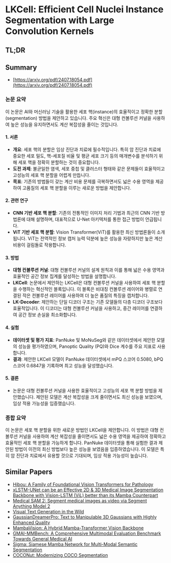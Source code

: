 # LKCell: Efficient Cell Nuclei Instance Segmentation with Large Convolution Kernels
## TL;DR
## Summary
- [https://arxiv.org/pdf/2407.18054.pdf](https://arxiv.org/pdf/2407.18054.pdf)

### 논문 요약

이 논문은 AI와 머신러닝 기술을 활용한 세포 핵(instance)의 효율적이고 정확한 분할(segmentation) 방법을 제안하고 있습니다. 주요 혁신은 대형 컨볼루션 커널을 사용하여 높은 성능을 유지하면서도 계산 복잡성을 줄이는 것입니다.

#### 1. 서론
- **개요**: 세포 핵의 분할은 임상 진단과 치료에 필수적입니다. 특히 암 진단과 치료에 중요한 세포 밀도, 핵-세포질 비율 및 평균 세포 크기 등의 매개변수를 분석하기 위해 세포 핵을 정확히 분할하는 것이 중요합니다.
- **도전 과제**: 불균일한 염색, 세포 중첩 및 클러스터 형태와 같은 문제들이 효율적이고 고성능의 세포 핵 분할을 어렵게 만듭니다.
- **목표**: 기존의 방법들이 갖는 계산 비용 문제를 극복하면서도 넓은 수용 영역을 제공하여 고품질의 세포 핵 분할을 이루는 새로운 방법을 제안합니다.

#### 2. 관련 연구
- **CNN 기반 세포 핵 분할**: 기존의 전통적인 이미지 처리 기법과 최근의 CNN 기반 방법론에 대해 설명하며, 대표적으로 U-Net 아키텍처를 통한 접근 방법이 언급됩니다.
- **ViT 기반 세포 핵 분할**: Vision Transformer(ViT)를 활용한 최신 방법론들이 소개됩니다. ViT는 전역적인 정보 캡처 능력 덕분에 높은 성능을 자랑하지만 높은 계산 비용이 걸림돌로 작용합니다.

#### 3. 방법
- **대형 컨볼루션 커널**: 대형 컨볼루션 커널의 설계 원칙과 이를 통해 넓은 수용 영역과 효율적인 공간 정보 집계를 달성하는 방법을 설명합니다.
- **LKCell**: 논문에서 제안하는 LKCell은 대형 컨볼루션 커널을 사용하여 세포 핵 분할을 수행하는 혁신적인 블록입니다. 이 블록은 비대칭 컨볼루션 레이어와 병렬로 연결된 작은 컨볼루션 레이어를 사용하여 더 높은 품질의 특징을 캡처합니다.
- **LK-Decoder**: 제안하는 단일 디코더 구조는 기존 모델들의 다층 디코더 구조보다 효율적입니다. 이 디코더는 대형 컨볼루션 커널을 사용하고, 중간 레이어를 연결하여 공간 정보 손실을 최소화합니다.

#### 4. 실험
- **데이터셋 및 평가 지표**: PanNuke 및 MoNuSeg와 같은 데이터셋에서 제안한 모델의 성능을 평가하였으며, Panoptic Quality (PQ)와 Dice 계수를 주요 지표로 사용합니다.
- **결과**: 제안한 LKCell 모델이 PanNuke 데이터셋에서 mPQ 스코어 0.5080, bPQ 스코어 0.6847을 기록하며 최고 성능을 달성했습니다.

#### 5. 결론
- 논문은 대형 컨볼루션 커널을 사용한 효율적이고 고성능의 세포 핵 분할 방법을 제안했습니다. 제안된 모델은 계산 복잡성을 크게 줄이면서도 최신 성능을 보였으며, 임상 적용 가능성을 입증했습니다.

### 종합 요약
이 논문은 세포 핵 분할을 위한 새로운 방법인 LKCell을 제안합니다. 이 방법은 대형 컨볼루션 커널을 사용하여 계산 복잡성을 줄이면서도 넓은 수용 영역을 제공하여 정확하고 효율적인 세포 핵 분할을 가능하게 합니다. PanNuke 데이터셋을 통해 실험한 결과 제안된 방법이 이전의 최신 방법보다 높은 성능을 보였음을 입증하였습니다. 이 모델은 특히 암 진단과 치료에서 유용할 것으로 기대되며, 임상 적용 가능성이 높습니다.

## Similar Papers
- [Hibou: A Family of Foundational Vision Transformers for Pathology](2406.05074.md)
- [xLSTM-UNet can be an Effective 2D & 3D Medical Image Segmentation Backbone with Vision-LSTM (ViL) better than its Mamba Counterpart](2407.01530.md)
- [Medical SAM 2: Segment medical images as video via Segment Anything Model 2](2408.00874.md)
- [Visual Text Generation in the Wild](2407.14138.md)
- [GaussianDreamerPro: Text to Manipulable 3D Gaussians with Highly Enhanced Quality](2406.18462.md)
- [MambaVision: A Hybrid Mamba-Transformer Vision Backbone](2407.08083.md)
- [GMAI-MMBench: A Comprehensive Multimodal Evaluation Benchmark Towards General Medical AI](2408.03361.md)
- [Sigma: Siamese Mamba Network for Multi-Modal Semantic Segmentation](2404.04256.md)
- [COCONut: Modernizing COCO Segmentation](2404.08639.md)
